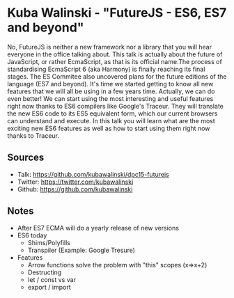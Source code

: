 Kuba Walinski - "FutureJS - ES6, ES7 and beyond"
================================================

No, FutureJS is neither a new framework nor a library that you will hear everyone in the office talking about. This 
talk is actually about the future of JavaScript, or rather EcmaScript, as that is its official name.The process of 
standardising EcmaScript 6 (aka Harmony) is finally reaching its final stages. The ES Commitee also uncovered plans 
for the future editions of the language (ES7 and beyond). It's time we started getting to know all new features that 
we will all be using in a few years time. Actually, we can do even better! We can start using the most interesting and 
useful features right now thanks to ES6 compilers like Google's Traceur. They will translate the new ES6 code to its 
ES5 equivalent form, which our current browsers can understand and execute. In this talk you will learn what are the 
most exciting new ES6 features as well as how to start using them right now thanks to Traceur.

Sources
-------
  
  * Talk: <https://github.com/kubawalinski/dpc15-futurejs>
  * Twitter: <https://twitter.com/kubawalinski>
  * Github: <https://github.com/kubawalinski>

Notes
-----

 * After ES7 ECMA will do a yearly release of new versions
 * ES6 today
   * Shims/Polyfills
   * Transpiler (Example: Google Tresure)
 * Features
   * Arrow functions solve the problem with "this" scopes (x=>x+2)
   * Destructing
   * let / const vs var
   * export / import

